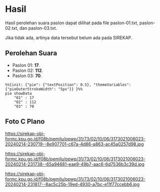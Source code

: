 # Hasil

Hasil perolehan suara paslon dapat dilihat pada file paslon-01.txt, paslon-02.txt, dan paslon-03.txt.

Jika tidak ada, artinya data tersebut belum ada pada SIREKAP.

## Perolehan Suara

 * Paslon 01: **17**.
 * Paslon 02: **112**.
 * Paslon 03: **70**.

```mermaid
%%{init: {"pie": {"textPosition": 0.5}, "themeVariables": {"pieOuterStrokeWidth": "5px"}} }%%
pie showData
    "01" : 17
    "02" : 112
    "03" : 70
```
## Foto C Plano

https://sirekap-obj-formc.kpu.go.id/f08b/pemilu/ppwp/31/73/02/10/06/3173021006023-20240214-230719--8e907701-c67a-4d86-a863-ac45a0257d98.jpg

https://sirekap-obj-formc.kpu.go.id/f08b/pemilu/ppwp/31/73/02/10/06/3173021006023-20240214-231738--65a94681-eae9-49b7-aac6-6d7536b3c39d.jpg

https://sirekap-obj-formc.kpu.go.id/f08b/pemilu/ppwp/31/73/02/10/06/3173021006023-20240214-231817--8ac5c25b-19ed-4930-a7bc-e11f77ccebb6.jpg
